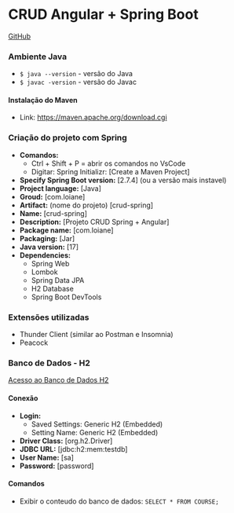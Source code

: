 # CRUD Angular + Spring Boot
<a href="https://github.com/loiane/curso-angular">GitHub</a>

### Ambiente Java
- ``$ java --version`` - versão do Java
- ``$ javac -version`` - versão do Javac

#### Instalação do Maven
- Link: https://maven.apache.org/download.cgi

### Criação do projeto com Spring
- **Comandos:**
  - Ctrl + Shift + P = abrir os comandos no VsCode
  - Digitar: Spring Initializr: [Create a Maven Project]
- **Specify Spring Boot version:** [2.7.4] (ou a versão mais instavel)
- **Project language:** [Java]
- **Groud:** [com.loiane]
- **Artifact:** (nome do projeto) [crud-spring]
- **Name:** [crud-spring]
- **Description:** [Projeto CRUD Spring + Angular]
- **Package name:** [com.loiane]
- **Packaging:** [Jar]
- **Java version:** [17]
- **Dependencies:** 
  - Spring Web
  - Lombok
  - Spring Data JPA
  - H2 Database
  - Spring Boot DevTools

### Extensões utilizadas
- Thunder Client (similar ao Postman e Insomnia)
- Peacock

### Banco de Dados - H2
<a href="http://localhost:8080/h2-console/">Acesso ao Banco de Dados H2</a>

#### Conexão
- **Login:**
    - Saved Settings: Generic H2 (Embedded)
    - Setting Name: Generic H2 (Embedded)
- **Driver Class:** [org.h2.Driver]
- **JDBC URL:** [jdbc:h2:mem:testdb]
- **User Name:** [sa]
- **Password:** [password]

#### Comandos
- Exibir o conteudo do banco de dados: ``SELECT * FROM COURSE;``